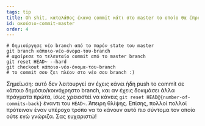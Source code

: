 ```yaml
---
tags: tip
title: Oh shit, καταλάθος έκανα commit κάτι στο master το οποίο θα έπρεπε να είναι σε ξεχωριστό καινούργιο branch!
id: ακούσιο-commit-master
order: 4
---
```


```git
# δημιούργησε νέο branch από το παρόν state του master
git branch κάποιο-νέο-όνομα-του-branch
# αφαίρεσε το τελευταίο commit από το master branch
git reset HEAD~ --hard
git checkout κάποιο-νέο-όνομα-του-branch
# το commit σου ζει πλέον στο νέο σου branch :)
```

Σημείωση: αυτό δεν λειτουργεί αν έχεις κάνει ήδη push το commit σε κάποιο δημόσιο/κοινόχρηστο branch, και αν έχεις δοκιμάσει άλλα πράγματα πρώτα, ίσως χρειαστεί να κάνεις `git reset HEAD@{number-of-commits-back}` έναντι του `HEAD~`. Άπειρη θλίψης. Επίσης, πολλοί πολλοί  πρότειναν έναν υπέροχο τρόπο να το κάνουν αυτό πιο σύντομα τον οποίο ούτε εγώ γνώριζα. Σας ευχαριστώ!